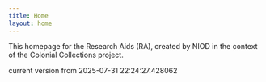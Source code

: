 ```yaml
---
title: Home
layout: home
---
```


This homepage for the Research Aids (RA), created by NIOD in the context of the Colonial Collections project. 


current version from 2025-07-31 22:24:27.428062
